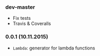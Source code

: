 ### dev-master

* Fix tests
* Travis & Coveralls

### 0.0.1 (10.11.2015)

* `Lambda`: generator for lambda functions
